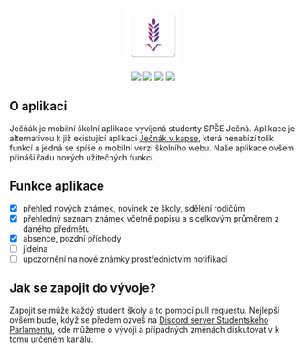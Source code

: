 <p align="center">
<img src="app/src/main/res/mipmap-xhdpi/ic_launcher.png">
</p>

<p align="center">
<img src="https://img.shields.io/github/issues/Studentsky-Parlament-Jecna/jecnak">
<img src="https://img.shields.io/github/issues-closed/Studentsky-Parlament-Jecna/jecnak">
<img src="https://img.shields.io/github/contributors/Studentsky-Parlament-Jecna/jecnak">
<img src="https://img.shields.io/github/license/Studentsky-Parlament-Jecna/jecnak">
</p>

## O aplikaci

Ječňák je mobilní školní aplikace vyvíjená studenty SPŠE Ječná.
Aplikace je alternativou k již existující aplikaci [Ječnák v kapse](https://github.com/JohnyDaDeveloper/Jecnakvkapse), která nenabízí tolik funkcí a jedná se spíše o mobilní verzi školního webu.
Naše aplikace ovšem přináší řadu nových užitečných funkcí. 

## Funkce aplikace
- [x] přehled nových známek, novinek ze školy, sdělení rodičům
- [x] přehledný seznam známek včetně popisu a s celkovým průměrem z daného předmětu
- [x] absence, pozdní příchody
- [ ] jídelna
- [ ] upozornění na nové známky prostřednictvím notifikací

## Jak se zapojit do vývoje?

Zapojit se může každý student školy a to pomocí pull requestu.
Nejlepší ovšem bude, když se předem ozveš na [Discord server Studentského Parlamentu](https://discord.gg/KkdNSGdSv9), kde můžeme o vývoji a případných změnách diskutovat v k tomu určeném kanálu.
